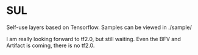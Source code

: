 # SUL
Self-use layers based on Tensorflow. Samples can be viewed in ./sample/

I am really looking forward to tf2.0, but still waiting. Even the BFV and Artifact is coming, there is no tf2.0. 
